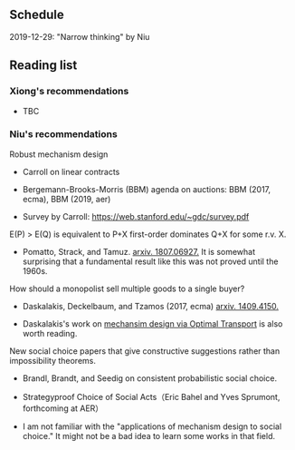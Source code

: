 ## Schedule

2019-12-29: "Narrow thinking" by Niu



## Reading list

### Xiong's recommendations

- TBC

### Niu's recommendations

Robust mechanism design

- Carroll on linear contracts

- Bergemann-Brooks-Morris (BBM) agenda on auctions: BBM (2017, ecma), BBM (2019, aer)

- Survey by Carroll: https://web.stanford.edu/~gdc/survey.pdf

E(P) > E(Q) is equivalent to P+X first-order dominates Q+X for some r.v. X.

- Pomatto, Strack, and Tamuz. [arxiv. 1807.06927.](https://arxiv.org/abs/1807.06927) 
It is somewhat surprising that a fundamental result like this was not proved until the 1960s.

How should a monopolist sell multiple goods to a single buyer?

- Daskalakis, Deckelbaum, and Tzamos (2017, ecma) [arxiv. 1409.4150.](https://arxiv.org/abs/1409.4150)

- Daskalakis's work on [mechansim design via Optimal Transport](https://arxiv.org/abs/1503.01958) is also worth reading.   

New social choice papers that give constructive suggestions rather than impossibility theorems.

- Brandl, Brandt, and Seedig on consistent probabilistic social choice.

- Strategyproof Choice of Social Acts（Eric Bahel and Yves Sprumont, forthcoming at AER）

- I am not familiar with the "applications of mechanism design to social choice." 
It might not be a bad idea to learn some works in that field.






